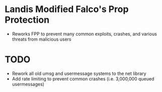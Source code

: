 # Landis Modified Falco's Prop Protection
* Reworks FPP to prevent many common exploits, crashes, and various threats from malicious users

# TODO
* Rework all old umsg and usermessage systems to the net library
* Add rate limiting to prevent common crashes (i.e. 3,000,000 queued usermessages)